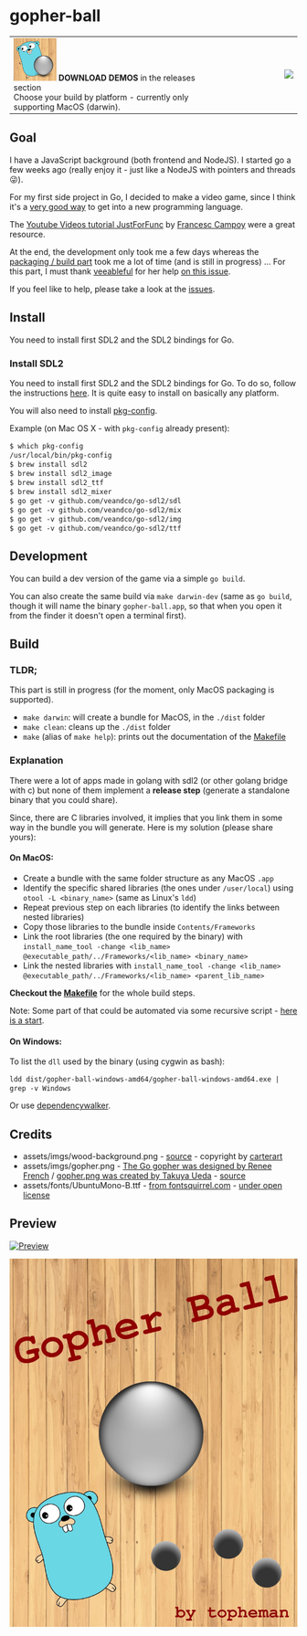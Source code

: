 gopher-ball
===========

<table>
    <tr>
        <td>
            <a href="https://github.com/topheman/gopher-ball/releases" style="text-decoration:none;">
                <img src="https://raw.githubusercontent.com/topheman/gopher-ball/master/assets/originals/icon.png" width="75" />
                <strong>DOWNLOAD DEMOS</strong> in the releases section
            </a>
            <br />
            Choose your build by platform - currently only supporting MacOS (darwin).
        </td>
        <td style="width:30%; text-align: right;">
            <a href="http://i.imgur.com/Y1bT6Du.gif">
                <img src="http://i.imgur.com/G064PZD.gif">
            </a>
        </td>
    </tr>
</table>

## Goal

I have a JavaScript background (both frontend and NodeJS). I started go a few weeks ago (really enjoy it - just like a NodeJS with pointers and threads 😜).

For my first side project in Go, I decided to make a video game, since I think it's a [very good way](http://dev.topheman.com/my-projects/) to get into a new programming language.

The [Youtube Videos tutorial JustForFunc](https://youtu.be/aYkxFbd6luY?list=PL64wiCrrxh4Jisi7OcCJIUpguV_f5jGnZ) by [Francesc Campoy](https://github.com/campoy) were a great resource.

At the end, the development only took me a few days whereas the [packaging / build part](#build) took me a lot of time (and is still in progress) ... For this part, I must thank [veeableful](https://github.com/veeableful) for her help [on this issue](https://github.com/veandco/go-sdl2/issues/234).

If you feel like to help, please take a look at the [issues](https://github.com/topheman/gopher-ball/issues).

## Install

You need to install first SDL2 and the SDL2 bindings for Go.

### Install SDL2

You need to install first SDL2 and the SDL2 bindings for Go. To do so, follow the instructions [here](https://github.com/veandco/go-sdl2).
It is quite easy to install on basically any platform.

You will also need to install [pkg-config](https://en.wikipedia.org/wiki/Pkg-config).

Example (on Mac OS X - with `pkg-config` already present):

```shell
$ which pkg-config
/usr/local/bin/pkg-config
$ brew install sdl2
$ brew install sdl2_image
$ brew install sdl2_ttf
$ brew install sdl2_mixer
$ go get -v github.com/veandco/go-sdl2/sdl
$ go get -v github.com/veandco/go-sdl2/mix
$ go get -v github.com/veandco/go-sdl2/img
$ go get -v github.com/veandco/go-sdl2/ttf
```

## Development

You can build a dev version of the game via a simple `go build`.

You can also create the same build via `make darwin-dev` (same as `go build`, though it will name the binary `gopher-ball.app`, so that when you open it from the finder it doesn't open a terminal first).

## Build

### TLDR;

This part is still in progress (for the moment, only MacOS packaging is supported).

* `make darwin`: will create a bundle for MacOS, in the `./dist` folder
* `make clean`: cleans up the `./dist` folder
* `make` (alias of `make help`): prints out the documentation of the [Makefile](https://github.com/topheman/gopher-ball/blob/master/Makefile) 

### Explanation

There were a lot of apps made in golang with sdl2 (or other golang bridge with c) but none of them implement a **release step** (generate a standalone binary that you could share).

Since, there are C libraries involved, it implies that you link them in some way in the bundle you will generate. Here is my solution (please share yours):

#### On MacOS:

* Create a bundle with the same folder structure as any MacOS `.app`
* Identify the specific shared libraries (the ones under `/user/local`) using `otool -L <binary_name>` (same as Linux's `ldd`)
* Repeat previous step on each libraries (to identify the links between nested libraries)
* Copy those libraries to the bundle inside `Contents/Frameworks`
* Link the root libraries (the one required by the binary) with `install_name_tool -change <lib_name> @executable_path/../Frameworks/<lib_name> <binary_name>`
* Link the nested libraries with `install_name_tool -change <lib_name> @executable_path/../Frameworks/<lib_name> <parent_lib_name>`

**Checkout the [Makefile](https://github.com/topheman/gopher-ball/blob/master/Makefile)** for the whole build steps.

Note: Some part of that could be automated via some recursive script - [here is a start](https://github.com/topheman/gopher-ball/blob/master/bin/otool_list.sh).

#### On Windows:

To list the `dll` used by the binary (using cygwin as bash):

```
ldd dist/gopher-ball-windows-amd64/gopher-ball-windows-amd64.exe | grep -v Windows
```

Or use [dependencywalker](http://www.dependencywalker.com/).

## Credits

- assets/imgs/wood-background.png - [source](https://fr.vecteezy.com/art-vectoriel/133727-vector-wood-planks-background) - copyright by [carterart](https://fr.vecteezy.com/membres/carterart)
- assets/imgs/gopher.png - [The Go gopher was designed by Renee French](http://reneefrench.blogspot.com/) / [gopher.png was created by Takuya Ueda](https://twitter.com/tenntenn) - [source](https://github.com/golang-samples)
- assets/fonts/UbuntuMono-B.ttf - [from fontsquirrel.com](https://www.fontsquirrel.com/fonts/ubuntu-mono) - [under open license](http://font.ubuntu.com/ufl/)

## Preview

[![Preview](http://i.imgur.com/Y1bT6Du.gif)](http://i.imgur.com/Y1bT6Du.gif)

[![Preview](https://raw.githubusercontent.com/topheman/gopher-ball/master/assets/imgs/splashScreen.jpg)](http://i.imgur.com/Y1bT6Du.gif)